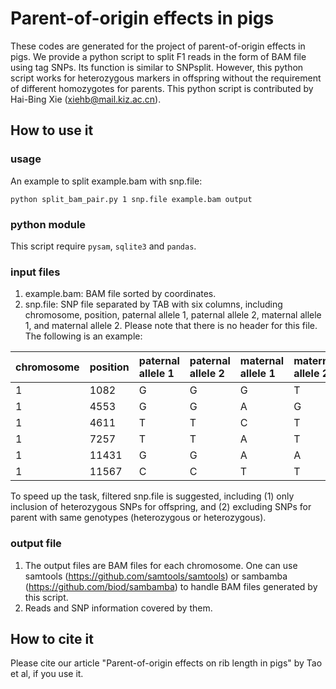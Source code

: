 # Parent-of-origin effects in pigs
These codes are generated for the project of parent-of-origin effects in pigs. We provide a python script to split F1 reads in the form of BAM file using tag SNPs. Its function is similar to SNPsplit. However, this python script works for heterozygous markers in offspring without the requirement of different homozygotes for parents. This python script is contributed by Hai-Bing Xie (xiehb@mail.kiz.ac.cn).
## How to use it
### usage
An example to split example.bam with snp.file:


```python split_bam_pair.py 1 snp.file example.bam output```
### python module
This script require ```pysam```, ```sqlite3``` and ```pandas```.
### input files
1. example.bam: BAM file sorted by coordinates.
2. snp.file: SNP file separated by TAB with six columns, including chromosome, position, paternal allele 1, paternal allele 2, maternal allele 1, and maternal allele 2. Please note that there is no header for this file. The following is an example:

|chromosome|position|paternal allele 1|paternal allele 2|maternal allele 1|maternal allele 2|
|:---|:---|:---|:---|:---|:---|
|1|1082|G|G|G|T|
|1|4553|G|G|A|G|
|1|4611|T|T|C|T|
|1|7257|T|T|A|T|
|1|11431|G|G|A|A|
|1|11567|C|C|T|T|

To speed up the task, filtered snp.file is suggested, including (1) only inclusion of heterozygous SNPs for offspring, and (2) excluding SNPs for parent with same genotypes (heterozygous or heterozygous).

### output file
1. The output files are BAM files for each chromosome. One can use samtools (https://github.com/samtools/samtools) or sambamba (https://github.com/biod/sambamba) to handle BAM files generated by this script.
2. Reads and SNP information covered by them.
## How to cite it
Please cite our article "Parent-of-origin effects on rib length in pigs" by Tao et al, if you use it.
